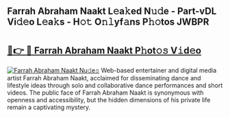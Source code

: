 ## Farrah Abraham Naakt L𝚎a𝚔ed N𝚞𝚍e - Part-vDL Vi𝚍𝚎o L𝚎a𝚔s - H𝚘𝚝 O𝚗𝚕yf𝚊ns P𝚑𝚘tos JWBPR

# <h2><a href="http://kfea0p.oniu.top/?m=Farrah+Abraham+Naakt">🔗👉 🔴 Farrah Abraham Naakt P𝚑ot𝚘𝚜 V𝚒d𝚎o</a></h2>

[![Farrah Abraham Naakt Nu𝚍e𝚜](https://i.imgur.com/0qMVB7G.gif)](http://kfea0p.oniu.top/?m=Farrah+Abraham+Naakt)
Web-based entertainer and digital media artist Farrah Abraham Naakt, acclaimed for disseminating dance and lifestyle ideas through solo and collaborative dance performances and short videos. The public face of Farrah Abraham Naakt is synonymous with openness and accessibility, but the hidden dimensions of his private life remain a captivating mystery.  
